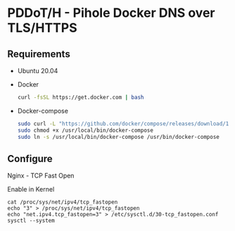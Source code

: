 # PDDoT/H - Pihole Docker DNS over TLS/HTTPS

## Requirements
- Ubuntu 20.04
- Docker

	```bash
	curl -fsSL https://get.docker.com | bash
	```

- Docker-compose

	```bash
	sudo curl -L "https://github.com/docker/compose/releases/download/1.29.2/docker-compose-$(uname -s)-$(uname -m)" -o /usr/local/bin/docker-compose
	sudo chmod +x /usr/local/bin/docker-compose
	sudo ln -s /usr/local/bin/docker-compose /usr/bin/docker-compose
	```


## Configure
Nginx - TCP Fast Open

Enable in Kernel
```
cat /proc/sys/net/ipv4/tcp_fastopen
echo "3" > /proc/sys/net/ipv4/tcp_fastopen
echo "net.ipv4.tcp_fastopen=3" > /etc/sysctl.d/30-tcp_fastopen.conf
sysctl --system
```